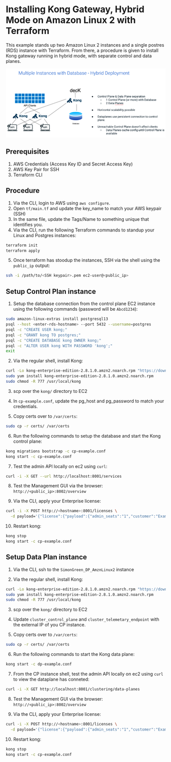 Installing Kong Gateway, Hybrid Mode on Amazon Linux 2 with Terraform
===========================================================

This example stands up two Amazon Linux 2 instances and a single postres (RDS) instance with Terraform.  From there, a procedure is given to install Kong gateway running in hybrid mode, with separate control and data planes.

![](images/hybrid-diagram.png "hybrid diagram")


## Prerequisites
1. AWS Credentials (Access Key ID and Secret Access Key)
2. AWS Key Pair for SSH
3. Terraform CLI

## Procedure

1. Via the CLI, login to AWS using `aws configure`.
2. Open `tf/main.tf` and update the key_name to match your AWS keypair (SSH)
3. In the same file, update the Tags/Name to something unique that identifies you.
4. Via the CLI, run the following Terraform commands to standup your Linux and Postgres instances:

```bash
terraform init
terraform apply
```

5. Once terraform has stoodup the instances, SSH via the shell using the `public_ip` output:

```bash
ssh -i /path/to/<SSH keypair>.pem ec2-user@<public_ip>
```

## Setup Control Plan instance

1. Setup the database connection from the control plane EC2 instance using the following commands (password will be `Abcd1234`):

```bash
sudo amazon-linux-extras install postgresql13
psql --host <enter-rds-hostname> --port 5432 --username=postgres
psql -c "CREATE USER kong;"
psql -c "GRANT kong TO postgres;"
psql -c "CREATE DATABASE kong OWNER kong;"
psql -c "ALTER USER kong WITH PASSWORD 'kong';"
exit
```

2. Via the regular shell, install Kong:

```bash
curl -Lo kong-enterprise-edition-2.8.1.0.amzn2.noarch.rpm "https://download.konghq.com/gateway-2.x-amazonlinux-2/Packages/k/kong-enterprise-edition-2.8.1.0.amzn2.noarch.rpm"
sudo yum install kong-enterprise-edition-2.8.1.0.amzn2.noarch.rpm
sudo chmod -R 777 /usr/local/kong
```

3.  scp over the `kong/` directory to EC2 

4. In `cp-example.conf`, update the pg_host and pg_password to match your credentials.

5. Copy certs over to `/var/certs`:

```bash
sudo cp -r certs/ /var/certs
```

6. Run the following commands to setup the database and start the Kong control plane:

```bash
kong migrations bootstrap -c cp-example.conf 
kong start -c cp-example.conf
```

7. Test the admin API locally on ec2 using `curl`:

```bash
curl -i -X GET --url http://localhost:8001/services
```

8. Test the Management GUI via the browser: `http://<public_ip>:8002/overview`

9. Via the CLI, apply your Enterprise license:

```bash
curl -i -X POST http://<hostname>:8001/licenses \
  -d payload='{"license":{"payload":{"admin_seats":"1","customer":"Example Company, Inc","dataplanes":"1","license_creation_date":"2017-07-20","license_expiration_date":"2017-07-20","license_key":"00141000017ODj3AAG_a1V41000004wT0OEAU","product_subscription":"Konnect Enterprise","support_plan":"None"},"signature":"6985968131533a967fcc721244a979948b1066967f1e9cd65dbd8eeabe060fc32d894a2945f5e4a03c1cd2198c74e058ac63d28b045c2f1fcec95877bd790e1b","version":"1"}}'
```

10. Restart kong:

```bash
kong stop
kong start -c cp-example.conf
```

## Setup Data Plan instance

1. Via the CLI, ssh to the `SimonGreen_DP_AmznLinux2` instance 

2. Via the regular shell, install Kong:

```bash
curl -Lo kong-enterprise-edition-2.8.1.0.amzn2.noarch.rpm "https://download.konghq.com/gateway-2.x-amazonlinux-2/Packages/k/kong-enterprise-edition-2.8.1.0.amzn2.noarch.rpm"
sudo yum install kong-enterprise-edition-2.8.1.0.amzn2.noarch.rpm
sudo chmod -R 777 /usr/local/kong
```

3.  scp over the `kong/` directory to EC2 

4. Update `cluster_control_plane` and `cluster_telemetary_endpoint` with the external IP of you CP instance.

5. Copy certs over to `/var/certs`:

```bash
sudo cp -r certs/ /var/certs
```

6. Run the following commands to start the Kong data plane:

```bash
kong start -c dp-example.conf
```

7. From the CP instance shell, test the admin API locally on ec2 using `curl` to view the dataplane has conneted:

```bash
curl -i -X GET http://localhost:8001/clustering/data-planes
```

8. Test the Management GUI via the browser: `http://<public_ip>:8002/overview`

9. Via the CLI, apply your Enterprise license:

```bash
curl -i -X POST http://<hostname>:8001/licenses \
  -d payload='{"license":{"payload":{"admin_seats":"1","customer":"Example Company, Inc","dataplanes":"1","license_creation_date":"2017-07-20","license_expiration_date":"2017-07-20","license_key":"00141000017ODj3AAG_a1V41000004wT0OEAU","product_subscription":"Konnect Enterprise","support_plan":"None"},"signature":"6985968131533a967fcc721244a979948b1066967f1e9cd65dbd8eeabe060fc32d894a2945f5e4a03c1cd2198c74e058ac63d28b045c2f1fcec95877bd790e1b","version":"1"}}'
```

10. Restart kong:

```bash
kong stop
kong start -c cp-example.conf
```